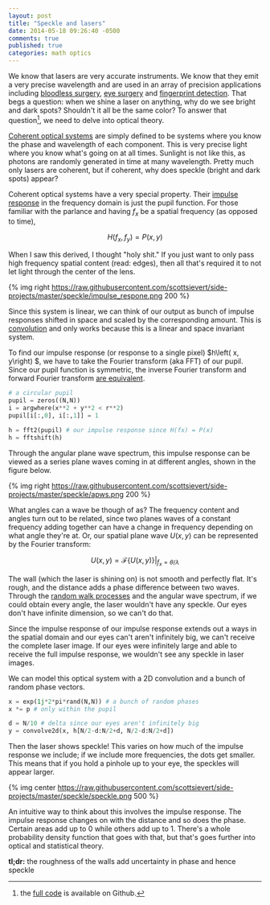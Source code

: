 ```yaml
---
layout: post
title: "Speckle and lasers"
date: 2014-05-18 09:26:40 -0500
comments: true
published: true
categories: math optics
---
```


We know that lasers are very accurate instruments. We know that they emit a
very precise wavelength and are used in an array of precision applications
including [bloodless surgery][blood], [eye surgery][eye] and 
[fingerprint detection][finger]. That begs a question: 
when we shine a laser on anything,
why do we see bright and dark spots? Shouldn't it all be the same color?  To
answer that question[^1], we need to delve into optical theory.

<!--More-->

<!--Impulse response-->
[Coherent optical systems][coherence] are simply defined to be systems where you know the
phase and wavelength of each component. This is very precise light where you
know what's going on at all times. Sunlight is not like this, as photons are
randomly generated in time at many wavelength. 
Pretty much only lasers are coherent, but if coherent, why does speckle (bright
and dark spots) appear?


Coherent optical systems have a very special property. Their 
[impulse response][ir]
in the frequency domain is just the pupil function.  For those familiar with
the parlance and having $f_x$ be a spatial frequency (as opposed to time),

$$H\left( f_x, f_y\right) = P(x, y) $$

When I saw this derived, I thought "holy shit." If you just want to only pass high
frequency spatial content (read: edges), then all that's required it to not let
light through the center of the lens.

{% img right https://raw.githubusercontent.com/scottsievert/side-projects/master/speckle/impulse_respone.png 200 %}

Since this system is linear, we can think of our output as bunch of impulse
responses shifted in space and scaled by the corresponding amount. This is
[convolution][conv] and only works because this is a linear and space invariant
system.

To find our impulse response (or response to a single pixel) 
$h\left( x, y\right) $, we have to take the Fourier transform (aka FFT) of our pupil. Since
our pupil function is symmetric, the inverse Fourier transform and forward
Fourier transform [are equivalent][fft].

```python
# a circular pupil
pupil = zeros((N,N))
i = argwhere(x**2 + y**2 < r**2)
pupil[i[:,0], i[:,1]] = 1

h = fft2(pupil) # our impulse response since H(fx) = P(x)
h = fftshift(h)
```

<!--plane wave spectrum-->
Through the angular plane wave spectrum, this impulse response can be viewed as
a series plane waves coming in at different angles, shown in the figure below.

{% img right https://raw.githubusercontent.com/scottsievert/side-projects/master/speckle/apws.png 200 %}

What angles can a wave be though of as? The frequency content and angles turn
out to be related, since two planes waves of a constant frequency adding
together can have a change in frequency depending on what angle they're at. Or,
our spatial plane wave $U(x,y)$ can be represented by the Fourier transform:

$$U(x, y) = \mathcal{F}\left\{ U(x,y) \right\}\rvert_{f_x = \theta/\lambda}$$

The wall (which the laser is shining on) is not smooth and perfectly flat. It's
rough, and the distance adds a phase difference between two waves. Through the
[random walk processes][rand] and the angular wave spectrum, if we could
obtain every angle, the laser wouldn't have any speckle. Our eyes don't have
infinite dimension, so we can't do that.

Since the impulse response of our impulse response extends out a ways in the
spatial domain and our eyes can't aren't infinitely big, we can't receive the
complete laser image. If our eyes were infinitely large and able to receive the
full impulse response, we wouldn't see any speckle in laser images.

We can model this optical system with a 2D convolution and a bunch of random
phase vectors.

```python
x = exp(1j*2*pi*rand(N,N)) # a bunch of random phases
x *= p # only within the pupil

d = N/10 # delta since our eyes aren't infinitely big
y = convolve2d(x, h[N/2-d:N/2+d, N/2-d:N/2+d])
```

Then the laser shows speckle! This varies on how much of the impulse response
we include; if we include more frequencies, the dots get smaller. This means
that if you hold a pinhole up to your eye, the speckles will appear larger.

{% img center https://raw.githubusercontent.com/scottsievert/side-projects/master/speckle/speckle.png 500 %}

An intuitive way to think about this involves the impulse response. The impulse
response changes on with the distance and so does the phase. Certain areas add
up to 0 while others add up to 1. There's a whole probability density function
that goes with that, but that's goes further into optical and statistical
theory.

**tl;dr:** the roughness of the walls add uncertainty in phase and hence speckle

[^1]:the [full code][code] is available on Github.

[code]:https://github.com/scottsievert/side-projects/tree/master/speckle
[coherence]:https://en.wikipedia.org/wiki/Coherence_(physics)
[finger]:https://en.wikipedia.org/wiki/Fingerprint
[eye]:https://en.wikipedia.org/wiki/Laser_eye_surgery_(disambiguation)
[blood]:https://en.wikipedia.org/wiki/Bloodless_surgery
[rand]:https://en.wikipedia.org/wiki/Random_walk
[fft]:https://en.wikipedia.org/wiki/Fourier_transform#Invertibility_and_periodicity
[conv]:https://en.wikipedia.org/wiki/Convolution
[ir]:https://en.wikipedia.org/wiki/Impulse_response
